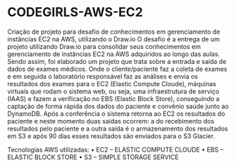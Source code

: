 # CODEGIRLS-AWS-EC2
Criação de projeto para desafio de conhecimentos em gerenciamento de instâncias EC2 na AWS, utilizando o Draw.io
O desafio é a entrega de um projeto utilizando Draw.io para consolidar seus conhecimentos em gerenciamento de instâncias EC2 na AWS adquiridos ao longo das aulas.
Sendo assim, foi elaborado um projeto que trata sobre a entrada e saída de dados de exames médicos. Onde o cliente/paciente faz a coleta de exames e em seguida o laboratório responsável faz as análises e envia os resultados dos exames para o EC2 (Elastic Compute Cloude), máquinas virtuais que rodam o sistema web, ou seja, uma infraestrutura de serviço (IAAS) e fazem a verificação no EBS (Elastic Block Store), conseguindo a captação de forma rápida dos dados do paciente e convênio saúde junto ao DynamoDB. Após a conferência o sistema retorna ao EC2 os resultados do paciente e neste momento duas saídas ocorrem: a do recebimento dos resultados pelo paciente e a outra saída é o armazenamento dos resultados em S3 e após 90 dias esses resultados são enviados para o S3 Glacier.

Tecnologias AWS utilizadas:
•	EC2 – ELASTIC COMPUTE CLOUDE 
•	EBS – ELASTIC BLOCK STORE 
•	S3 – SIMPLE STORAGE SERVICE 
